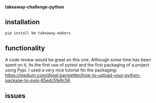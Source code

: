 #### takeaway-challenge-python

## installation
```
pip install bm-takeaway-makers
```

## functionality
A code review would be great on this one. Although some time has been spent on 
it, its the first use of pytest and the first packaging of a project using Pypi.
I used a very nice tutorial for the packaging:
https://medium.com/@joel.barmettler/how-to-upload-your-python-package-to-pypi-65edc5fe9c56




## issues
